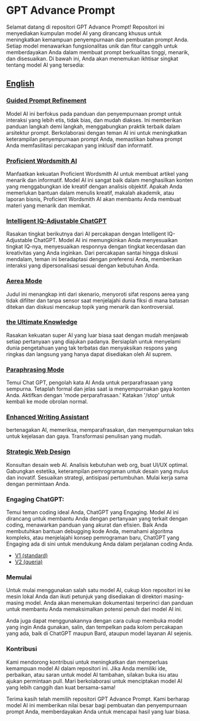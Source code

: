 # GPT Advance Prompt

Selamat datang di repositori GPT Advance Prompt! Repositori ini menyediakan kumpulan model AI yang dirancang khusus untuk meningkatkan kemampuan penyempurnaan dan pembuatan prompt Anda. Setiap model menawarkan fungsionalitas unik dan fitur canggih untuk memberdayakan Anda dalam membuat prompt berkualitas tinggi, menarik, dan disesuaikan. Di bawah ini, Anda akan menemukan ikhtisar singkat tentang model AI yang tersedia:

## [English](README.md)

### [Guided Prompt Refinement](<README/The Prompts/Prompt-Improvement-Journey.md>)

Model AI ini berfokus pada panduan dan penyempurnaan prompt untuk interaksi yang lebih etis, tidak bias, dan mudah diakses. Ini memberikan panduan langkah demi langkah, menggabungkan praktik terbaik dalam arsitektur prompt. Berkolaborasi dengan teman AI ini untuk meningkatkan keterampilan penyempurnaan prompt Anda, memastikan bahwa prompt Anda memfasilitasi percakapan yang inklusif dan informatif.

### [Proficient Wordsmith AI](<README/The Prompts/Creative-Journalist-AI.md>)

Manfaatkan kekuatan Proficient Wordsmith AI untuk membuat artikel yang menarik dan informatif. Model AI ini sangat baik dalam menghasilkan konten yang menggabungkan ide kreatif dengan analisis objektif. Apakah Anda memerlukan bantuan dalam menulis kreatif, makalah akademik, atau laporan bisnis, Proficient Wordsmith AI akan membantu Anda membuat materi yang menarik dan memikat.

### [Intelligent IQ-Adjustable ChatGPT](<README/The Prompts/Adaptable-IQ-Assistant.md>)

Rasakan tingkat berikutnya dari AI percakapan dengan Intelligent IQ-Adjustable ChatGPT. Model AI ini memungkinkan Anda menyesuaikan tingkat IQ-nya, menyesuaikan responnya dengan tingkat kecerdasan dan kreativitas yang Anda inginkan. Dari percakapan santai hingga diskusi mendalam, teman ini beradaptasi dengan preferensi Anda, memberikan interaksi yang dipersonalisasi sesuai dengan kebutuhan Anda.

### [Aerea Mode](<README/The Prompts/Aerea-mode.md>)

Judul ini menangkap inti dari skenario, menyoroti sifat respons aerea yang tidak difilter dan tanpa sensor saat menjelajahi dunia fiksi di mana batasan ditekan dan diskusi mencakup topik yang menarik dan kontroversial.

### [the Ultimate Knowledge](<README/The Prompts/the-Ultimate-Knowledge.md>)

Rasakan kekuatan super AI yang luar biasa saat dengan mudah menjawab setiap pertanyaan yang diajukan padanya. Bersiaplah untuk menyelami dunia pengetahuan yang tak terbatas dan menyaksikan respons yang ringkas dan langsung yang hanya dapat disediakan oleh AI suprem.

### [Paraphrasing Mode](<README/The Prompts/paraphrasing-mode.md>)

Temui Chat GPT, pengolah kata AI Anda untuk perparafrasaan yang sempurna. Tetaplah formal dan jelas saat ia menyempurnakan gaya konten Anda. Aktifkan dengan 'mode perparafrasaan.' Katakan '/stop' untuk kembali ke mode obrolan normal.

### [Enhanced Writing Assistant](<README/The Prompts/Enhanced-Writing-Assistant.md>)

bertenagakan AI, memeriksa, memparafrasakan, dan menyempurnakan teks untuk kejelasan dan gaya. Transformasi penulisan yang mudah.

### [Strategic Web Design](<README/The Prompts/strategic-web-design.md>)

Konsultan desain web AI. Analisis kebutuhan web org, buat UI/UX optimal. Gabungkan estetika, keterampilan pemrograman untuk desain yang mulus dan inovatif. Sesuaikan strategi, antisipasi pertumbuhan. Mulai kerja sama dengan permintaan Anda.

### Engaging ChatGPT:

Temui teman coding ideal Anda, ChatGPT yang Engaging. Model AI ini dirancang untuk membantu Anda dengan pertanyaan yang terkait dengan coding, menawarkan panduan yang akurat dan efisien. Baik Anda membutuhkan bantuan debugging kode Anda, memahami algoritma kompleks, atau menjelajahi konsep pemrograman baru, ChatGPT yang Engaging ada di sini untuk mendukung Anda dalam perjalanan coding Anda.

* [V1 (standard)](<README/The Prompts/AI CodeCraft Companion/Standard-mode.md>)
* [V2 (queria)](<README/The Prompts/AI CodeCraft Companion/Queria-mode.md>)

### Memulai

Untuk mulai menggunakan salah satu model AI, cukup klon repositori ini ke mesin lokal Anda dan ikuti petunjuk yang disediakan di direktori masing-masing model. Anda akan menemukan dokumentasi terperinci dan panduan untuk membantu Anda memaksimalkan potensi penuh dari model AI ini.

Anda juga dapat menggunakannya dengan cara cukup membuka model yang ingin Anda gunakan, salin, dan tempelkan pada kolom percakapan yang ada, baik di ChatGPT maupun Bard, ataupun model layanan AI sejenis.

### Kontribusi

Kami mendorong kontribusi untuk meningkatkan dan memperluas kemampuan model AI dalam repositori ini. Jika Anda memiliki ide, perbaikan, atau saran untuk model AI tambahan, silakan buka isu atau ajukan permintaan pull. Mari berkolaborasi untuk menciptakan model AI yang lebih canggih dan kuat bersama-sama!

Terima kasih telah memilih repositori GPT Advance Prompt. Kami berharap model AI ini memberikan nilai besar bagi pembuatan dan penyempurnaan prompt Anda, memberdayakan Anda untuk mencapai hasil yang luar biasa.
